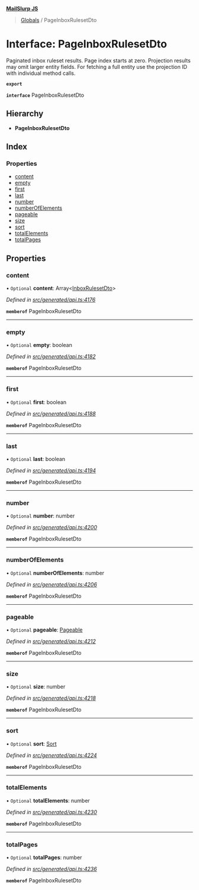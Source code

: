 **[MailSlurp JS](../README.md)**

> [Globals](../README.md) / PageInboxRulesetDto

# Interface: PageInboxRulesetDto

Paginated inbox ruleset results. Page index starts at zero. Projection results may omit larger entity fields. For fetching a full entity use the projection ID with individual method calls.

**`export`** 

**`interface`** PageInboxRulesetDto

## Hierarchy

* **PageInboxRulesetDto**

## Index

### Properties

* [content](pageinboxrulesetdto.md#content)
* [empty](pageinboxrulesetdto.md#empty)
* [first](pageinboxrulesetdto.md#first)
* [last](pageinboxrulesetdto.md#last)
* [number](pageinboxrulesetdto.md#number)
* [numberOfElements](pageinboxrulesetdto.md#numberofelements)
* [pageable](pageinboxrulesetdto.md#pageable)
* [size](pageinboxrulesetdto.md#size)
* [sort](pageinboxrulesetdto.md#sort)
* [totalElements](pageinboxrulesetdto.md#totalelements)
* [totalPages](pageinboxrulesetdto.md#totalpages)

## Properties

### content

• `Optional` **content**: Array\<[InboxRulesetDto](../modules/inboxrulesetdto.md)>

*Defined in [src/generated/api.ts:4176](https://github.com/mailslurp/mailslurp-client/blob/cce5bf2/src/generated/api.ts#L4176)*

**`memberof`** PageInboxRulesetDto

___

### empty

• `Optional` **empty**: boolean

*Defined in [src/generated/api.ts:4182](https://github.com/mailslurp/mailslurp-client/blob/cce5bf2/src/generated/api.ts#L4182)*

**`memberof`** PageInboxRulesetDto

___

### first

• `Optional` **first**: boolean

*Defined in [src/generated/api.ts:4188](https://github.com/mailslurp/mailslurp-client/blob/cce5bf2/src/generated/api.ts#L4188)*

**`memberof`** PageInboxRulesetDto

___

### last

• `Optional` **last**: boolean

*Defined in [src/generated/api.ts:4194](https://github.com/mailslurp/mailslurp-client/blob/cce5bf2/src/generated/api.ts#L4194)*

**`memberof`** PageInboxRulesetDto

___

### number

• `Optional` **number**: number

*Defined in [src/generated/api.ts:4200](https://github.com/mailslurp/mailslurp-client/blob/cce5bf2/src/generated/api.ts#L4200)*

**`memberof`** PageInboxRulesetDto

___

### numberOfElements

• `Optional` **numberOfElements**: number

*Defined in [src/generated/api.ts:4206](https://github.com/mailslurp/mailslurp-client/blob/cce5bf2/src/generated/api.ts#L4206)*

**`memberof`** PageInboxRulesetDto

___

### pageable

• `Optional` **pageable**: [Pageable](pageable.md)

*Defined in [src/generated/api.ts:4212](https://github.com/mailslurp/mailslurp-client/blob/cce5bf2/src/generated/api.ts#L4212)*

**`memberof`** PageInboxRulesetDto

___

### size

• `Optional` **size**: number

*Defined in [src/generated/api.ts:4218](https://github.com/mailslurp/mailslurp-client/blob/cce5bf2/src/generated/api.ts#L4218)*

**`memberof`** PageInboxRulesetDto

___

### sort

• `Optional` **sort**: [Sort](sort.md)

*Defined in [src/generated/api.ts:4224](https://github.com/mailslurp/mailslurp-client/blob/cce5bf2/src/generated/api.ts#L4224)*

**`memberof`** PageInboxRulesetDto

___

### totalElements

• `Optional` **totalElements**: number

*Defined in [src/generated/api.ts:4230](https://github.com/mailslurp/mailslurp-client/blob/cce5bf2/src/generated/api.ts#L4230)*

**`memberof`** PageInboxRulesetDto

___

### totalPages

• `Optional` **totalPages**: number

*Defined in [src/generated/api.ts:4236](https://github.com/mailslurp/mailslurp-client/blob/cce5bf2/src/generated/api.ts#L4236)*

**`memberof`** PageInboxRulesetDto
